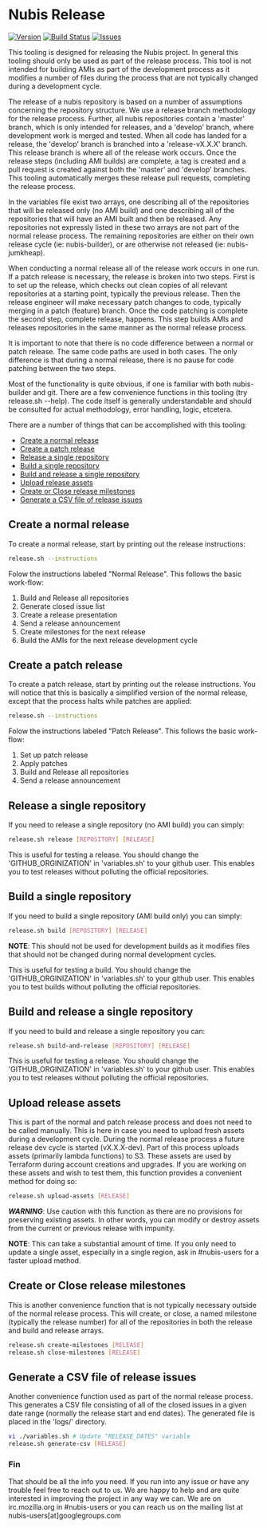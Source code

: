 # Nubis Release

[![Version](https://img.shields.io/github/release/nubisproject/nubis-release.svg?maxAge=2592000)](https://github.com/nubisproject/nubis-release/releases)
[![Build Status](https://img.shields.io/travis/nubisproject/nubis-release/master.svg?maxAge=2592000)](https://travis-ci.org/nubisproject/nubis-release)
[![Issues](https://img.shields.io/github/issues/nubisproject/nubis-release.svg?maxAge=2592000)](https://github.com/nubisproject/nubis-release/issues)

This tooling is designed for releasing the Nubis project. In general this
tooling should only be used as part of the release process. This tool is not
intended for building AMIs as part of the development process as it modifies a
number of files during the process that are not typically changed during a
development cycle.

The release of a nubis repository is based on a number of assumptions concerning
the repository structure. We use a release branch methodology for the release
process. Further, all nubis repositories contain a 'master' branch, which is
only intended for releases, and a 'develop' branch, where development work is
merged and tested. When all code has landed for a release, the 'develop' branch
is branched into a 'release-vX.X.X' branch. This release branch is where all of
the release work occurs. Once the release steps (including AMI builds) are
complete, a tag is created and a pull request is created against both the
'master' and 'develop' branches. This tooling automatically merges these release
pull requests, completing the release process.

In the variables file exist two arrays, one describing all of the repositories
that will be released only (no AMI build) and one describing all of the
repositories that will have an AMI built and then be released. Any repositories
not expressly listed in these two arrays are not part of the normal release
process. The remaining repositories are either on their own release cycle
(ie: nubis-builder), or are otherwise not released (ie: nubis-jumkheap).

When conducting a normal release all of the release work occurs in one run. If
a patch release is necessary, the release is broken into two steps. First is to
set up the release, which checks out clean copies of all relevant repositories
at a starting point, typically the previous release. Then the release engineer
will make necessary patch changes to code, typically merging in a patch
(feature) branch. Once the code patching is complete the second step, complete
release, happens. This step builds AMIs and releases repositories in the same
manner as the normal release process.

It is important to note that there is no code difference between a normal or
patch release. The same code paths are used in both cases. The only difference
is that during a normal release, there is no pause for code patching between the
two steps.

Most of the functionality is quite obvious, if one is familiar with both
nubis-builder and git. There are a few convenience functions in this tooling
(try release.sh --help). The code itself is generally understandable and should
be consulted for actual methodology, error handling, logic, etcetera.

There are a number of things that can be accomplished with this tooling:

- [Create a normal release](#create-a-normal-release)
- [Create a patch release](#create-a-patch-release)
- [Release a single repository](#release-a-single-repository)
- [Build a single repository](#build-a-single-repository)
- [Build and release a single repository](#build-and-release-a-single-repository)
- [Upload release assets](#upload-release-assets)
- [Create or Close release milestones](#create-or-close-release-milestones)
- [Generate a CSV file of release issues](#generate-a-csv-file-of-release-issues)

## Create a normal release

To create a normal release, start by printing out the release instructions:

```bash
release.sh --instructions
```

Folow the instructions labeled "Normal Release". This follows the basic
work-flow:

1. Build and Release all repositories
2. Generate closed issue list
3. Create a release presentation
4. Send a release announcement
5. Create milestones for the next release
6. Build the AMIs for the next release development cycle

## Create a patch release

To create a patch release, start by printing out the release instructions. You
will notice that this is basically a simplified version of the normal release,
except that the process halts while patches are applied:

```bash
release.sh --instructions
```

Folow the instructions labeled "Patch Release". This follows the basic
work-flow:

1. Set up patch release
2. Apply patches
3. Build and Release all repositories
4. Send a release announcement

## Release a single repository

If you need to release a single repository (no AMI build) you can simply:

```bash
release.sh release [REPOSITORY] [RELEASE]
```

This is useful for testing a release. You should change the
'GITHUB_ORGINIZATION' in 'variables.sh' to your github user. This enables you to
test releases without polluting the official repositories.

## Build a single repository

If you need to build a single repository (AMI build only) you can simply:

```bash
release.sh build [REPOSITORY] [RELEASE]
```

**NOTE**: This should not be used for development builds as it modifies files
that should not be changed during normal development cycles.

This is useful for testing a build. You should change the 'GITHUB_ORGINIZATION'
in 'variables.sh' to your github user. This enables you to test builds without
polluting the official repositories.

## Build and release a single repository

If you need to build and release a single repository you can:

```bash
release.sh build-and-release [REPOSITORY] [RELEASE]
```

This is useful for testing a release. You should change the
'GITHUB_ORGINIZATION' in 'variables.sh' to your github user. This enables you to
test releases without polluting the official repositories.

## Upload release assets

This is part of the normal and patch release process and does not need to be
called manually. This is here in case you need to upload fresh assets during a
development cycle. During the normal release process a future release dev cycle
is started (vX.X.X-dev). Part of this process uploads assets (primarily lambda
functions) to S3. These assets are used by Terraform during account creations
and upgrades. If you are working on these assets and wish to test them, this
function provides a convenient method for doing so:

```bash
release.sh upload-assets [RELEASE]
```

***WARNING***: Use caution with this function as there are no provisions for
preserving existing assets. In other words, you can modify or destroy assets
from the current or previous release with impunity.

**NOTE**: This can take a substantial amount of time. If you only need to update
a single asset, especially in a single region, ask in #nubis-users for a faster
upload method.

## Create or Close release milestones

This is another convenience function that is not typically necessary outside of
the normal release process. This will create, or close, a named milestone
(typically the release number) for all of the repositories in both the release
and build and release arrays.

```bash
release.sh create-milestones [RELEASE]
release.sh close-milestones [RELEASE]
```

## Generate a CSV file of release issues

Another convenience function used as part of the normal release process. This
generates a CSV file consisting of all of the closed issues in a given date
range (normally the release start and end dates). The generated file is placed
in the 'logs/' directory.

```bash
vi ./variables.sh # Update "RELEASE_DATES" variable
release.sh generate-csv [RELEASE]
```

### Fin

That should be all the info you need. If you run into any issue or have any
trouble feel free to reach out to us. We are happy to help and are quite
interested in improving the project in any way we can. We are on irc.mozilla.org
in #nubis-users or you can reach us on the mailing list at
nubis-users[at]googlegroups.com
